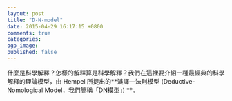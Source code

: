 ```yaml
---
layout: post
title: "D-N-model"
date: 2015-04-29 16:17:15 +0800
comments: true
categories: 
ogp_image: 
published: false
---
```


什麼是科學解釋？怎樣的解釋算是科學解釋？我們在這裡要介紹一種最經典的科學解釋的理論模型，由 Hempel 所提出的**演譯—法則模型 (Deductive-Nomological Model，我們簡稱「DN模型」) **。


